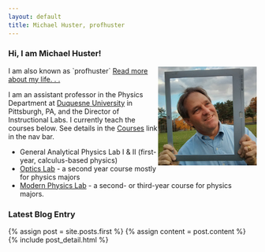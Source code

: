 ```yaml
---
layout: default
title: Michael Huster, profhuster
---
```

### Hi, I am Michael Huster!
<div style="float: right">
    <img src="/image/Me-Photoframe.jpg" alt="ProfHuster" title="ProfHuster"
      height="200" />
</div>
I am also known as `profhuster` <a href="/about">Read more about my life. . .</a>

I am an assistant professor in the Physics Department at [Duquesne University](http://www.duq.edu/academics/schools/natural-and-environmental-sciences/academic-programs/physics) in Pittsburgh, PA, and the Director of Instructional Labs. I currently teach the courses below.
See details in the [Courses](courses/) link in the nav bar.

* General Analytical Physics Lab I &amp; II (first-year, calculus-based physics)
* [Optics Lab](courses/Optics/) - a second year course mostly for physics majors
* [Modern Physics Lab](courses/ModernPhysics) - a second- or third-year course for physics majors.

### Latest Blog Entry
<div class="blog-index">  
  {% assign post = site.posts.first %}
  {% assign content = post.content %}
  {% include post_detail.html %}
</div>
